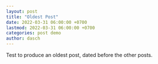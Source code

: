 ```yaml
---
layout: post
title: "Oldest Post"
date: 2022-03-31 06:00:00 +0700
lastmod: 2022-03-31 06:00:00 +0700
categories: post demo
author: dasch
---
```

Test to produce an oldest post, dated before the other posts.